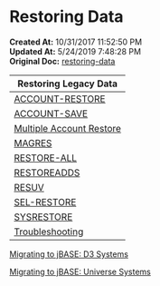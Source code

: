 # Restoring Data

**Created At:** 10/31/2017 11:52:50 PM  
**Updated At:** 5/24/2019 7:48:28 PM  
**Original Doc:** [restoring-data](https://docs.jbase.com/49275-restore/restoring-data)  



| **Restoring Legacy Data** |
| --- |
| [ACCOUNT-RESTORE](./../account-restore) | Restore from account save. |
| [ACCOUNT-SAVE](./../account-save) | Creates an SMA compatible account save. |
| [Multiple Account Restore](./../../multiple-account-restore) | Restore from a multiple account save (M-A-S). |
| [MAGRES](./../magres-utility) | Restore from a MAGSAVE. |
| [RESTORE-ALL](./../restore-all) | Restore from a Sequoia file save. |
| [RESTOREADDS](./../restoreadds) | Restore from an ADDS account save. |
| [RESUV](./../resuv) | Restore from a Universe UVBACKUP. |
| [SEL-RESTORE](./../sel-restore) | Restore specific files and records from account save and file save. |
| [SYSRESTORE](./../sysrestore) | Restore from a file save. |
| [Troubleshooting](./../../troubleshooting) | Common tape problems. |




[Migrating to jBASE: D3 Systems](./../../../migrating-to-jbase-d3-systems)

[Migrating to jBASE: Universe Systems](./../../../migrating-to-jbase-universe-systems)
